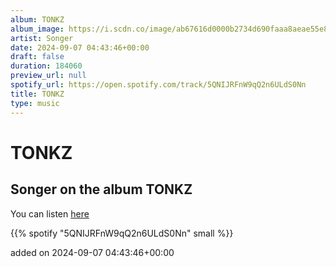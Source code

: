 ```yaml
---
album: TONKZ
album_image: https://i.scdn.co/image/ab67616d0000b2734d690faaa8aeae55e81b19bf
artist: Songer
date: 2024-09-07 04:43:46+00:00
draft: false
duration: 184060
preview_url: null
spotify_url: https://open.spotify.com/track/5QNIJRFnW9qQ2n6ULdS0Nn
title: TONKZ
type: music
---
```



# TONKZ

## Songer on the album TONKZ

You can listen [here](https://open.spotify.com/track/5QNIJRFnW9qQ2n6ULdS0Nn)

{{% spotify "5QNIJRFnW9qQ2n6ULdS0Nn" small %}}

added on 2024-09-07 04:43:46+00:00